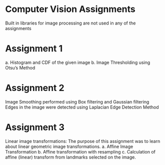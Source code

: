 # Computer Vision Assignments
Built in libraries for image processing are not used in any of the assignments

# Assignment 1
a. Histogram and CDF of the given image
b. Image Thresholding using Otsu’s Method

# Assignment 2
Image Smoothing performed using Box filtering and Gaussian filtering
Edges in the image were detected using Laplacian Edge Detection Method

# Assignment 3
Linear image transformations: The purpose of this assignment was to learn about linear geometric image transformations.
a. Affine Image Transformation
b. Affine transformation with resampling
c. Calculation of affine (linear) transform from landmarks selected on the image.
